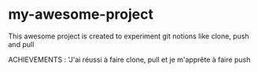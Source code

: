 # my-awesome-project

This awesome project is created to experiment git notions like clone, push and pull


ACHIEVEMENTS : 'J'ai réussi à faire clone, pull et je m'apprête à faire push
